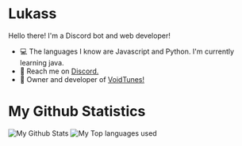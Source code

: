 # Lukass

Hello there! I'm a Discord bot and web developer!

- 💻 The languages I know are Javascript and Python. I'm currently learning java.
- 👋 Reach me on [Discord.](https://discord.com/users/688402229245509844)
- 📑 Owner and developer of [VoidTunes!](https://discord.com/oauth2/authorize?client_id=850698499540385852&permissions=380410133760&scope=bot%20applications.commands)

# My Github Statistics
<img alt="My Github Stats" src="https://github-readme-stats.vercel.app/api?username=Lukass-0069&show_icons=true&hide_border=true&theme=tokyonight" />
<img alt="My Top languages used" src="https://github-readme-stats.vercel.app/api/top-langs?username=Lukass-0069&show_icons=true&theme=tokyonight&layout=compact" />
